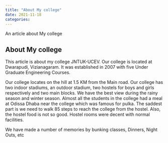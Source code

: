 ```yaml
---
title: "About My college"
date: 2021-11-18
categories:
---
```


An article about My college

## About My college

This article is about my college JNTUK-UCEV. Our college is located at Dwarapudi, Vizianagaram. It was established in 2007 with five Under Graduate Engineering Courses.

Our college locates on the hill at 1.5 KM from the Main road. Our college has two indoor stadiums, an outdoor stadium, two hostels for boys and girls respectively and two main blocks. We have the best view during the rainy season and winter season. Almost all the students in the college had a meal at Odissa Dhaba near the college which was famous for pulka. The saddest part is we need to walk 85 steps to reach the college from the hostel. Also, the hostel food is not so good. Hostel rooms were decent with normal facilities.

We have made a number of memories by bunking classes, Dinners, Night Outs, etc